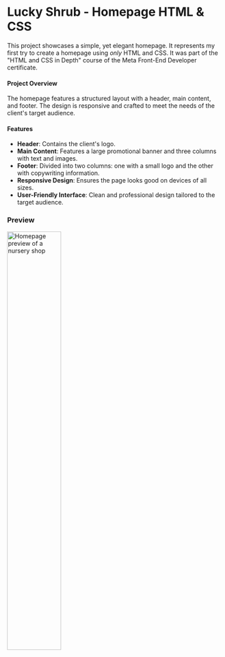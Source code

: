 # Lucky Shrub - Homepage HTML & CSS

This project showcases a simple, yet elegant homepage. It represents my first try to create a homepage using *only* HTML and CSS. It was part of the "HTML and CSS in Depth" course of the Meta Front-End Developer certificate.

#### Project Overview

The homepage features a structured layout with a header, main content, and footer. The design is responsive and crafted to meet the needs of the client's target audience.

#### Features

- **Header**: Contains the client's logo.
- **Main Content**: Features a large promotional banner and three columns with text and images.
- **Footer**: Divided into two columns: one with a small logo and the other with copywriting information.
- **Responsive Design**: Ensures the page looks good on devices of all sizes.
- **User-Friendly Interface**: Clean and professional design tailored to the target audience.

### Preview

<img src='https://github.com/myrtotzelisi/homepage-html-css/blob/main/LuckyShrubHomepage.gif' alt='Homepage preview of a nursery shop' width=50% />
